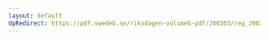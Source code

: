 ```yaml
---
layout: default
UpRedirect: https://pdf.swedeb.se/riksdagen-volumeG-pdf/200203/reg_200203/reg_200203_0058.pdf
---
```

